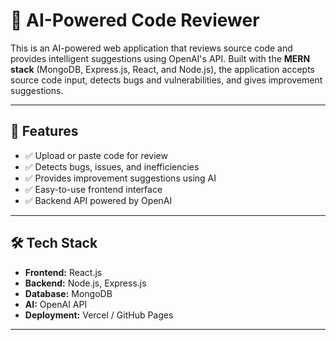 # 🧠 AI-Powered Code Reviewer

This is an AI-powered web application that reviews source code and provides intelligent suggestions using OpenAI's API. Built with the **MERN stack** (MongoDB, Express.js, React, and Node.js), the application accepts source code input, detects bugs and vulnerabilities, and gives improvement suggestions.

---

## 🚀 Features

- ✅ Upload or paste code for review  
- ✅ Detects bugs, issues, and inefficiencies  
- ✅ Provides improvement suggestions using AI  
- ✅ Easy-to-use frontend interface  
- ✅ Backend API powered by OpenAI  

---

## 🛠️ Tech Stack

- **Frontend:** React.js  
- **Backend:** Node.js, Express.js  
- **Database:** MongoDB  
- **AI:** OpenAI API  
- **Deployment:** Vercel / GitHub Pages  

---


